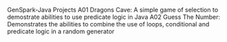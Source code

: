 GenSpark-Java Projects
A01 Dragons Cave: A simple game of selection to demostrate abilities to use predicate logic in Java
A02 Guess The Number: Demonstrates the abilities to combine the use of loops, conditional and predicate logic in a random generator
